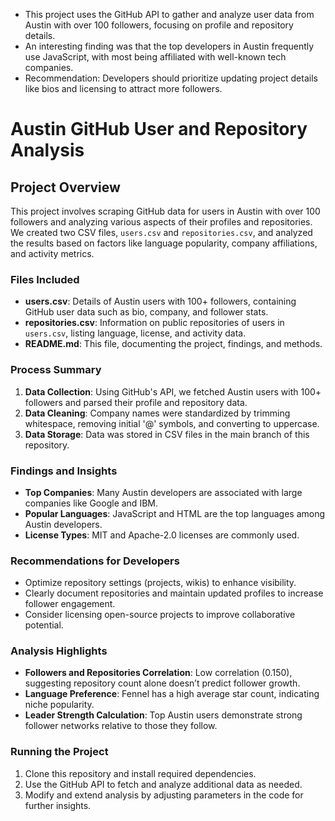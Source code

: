 - This project uses the GitHub API to gather and analyze user data from Austin with over 100 followers, focusing on profile and repository details.
- An interesting finding was that the top developers in Austin frequently use JavaScript, with most being affiliated with well-known tech companies.
- Recommendation: Developers should prioritize updating project details like bios and licensing to attract more followers.

# Austin GitHub User and Repository Analysis

## Project Overview
This project involves scraping GitHub data for users in Austin with over 100 followers and analyzing various aspects of their profiles and repositories. We created two CSV files, `users.csv` and `repositories.csv`, and analyzed the results based on factors like language popularity, company affiliations, and activity metrics.

### Files Included
- **users.csv**: Details of Austin users with 100+ followers, containing GitHub user data such as bio, company, and follower stats.
- **repositories.csv**: Information on public repositories of users in `users.csv`, listing language, license, and activity data.
- **README.md**: This file, documenting the project, findings, and methods.

### Process Summary
1. **Data Collection**: Using GitHub's API, we fetched Austin users with 100+ followers and parsed their profile and repository data.
2. **Data Cleaning**: Company names were standardized by trimming whitespace, removing initial '@' symbols, and converting to uppercase.
3. **Data Storage**: Data was stored in CSV files in the main branch of this repository.

### Findings and Insights
- **Top Companies**: Many Austin developers are associated with large companies like Google and IBM.
- **Popular Languages**: JavaScript and HTML are the top languages among Austin developers.
- **License Types**: MIT and Apache-2.0 licenses are commonly used.

### Recommendations for Developers
- Optimize repository settings (projects, wikis) to enhance visibility.
- Clearly document repositories and maintain updated profiles to increase follower engagement.
- Consider licensing open-source projects to improve collaborative potential.

### Analysis Highlights
- **Followers and Repositories Correlation**: Low correlation (0.150), suggesting repository count alone doesn’t predict follower growth.
- **Language Preference**: Fennel has a high average star count, indicating niche popularity.
- **Leader Strength Calculation**: Top Austin users demonstrate strong follower networks relative to those they follow.

### Running the Project
1. Clone this repository and install required dependencies.
2. Use the GitHub API to fetch and analyze additional data as needed.
3. Modify and extend analysis by adjusting parameters in the code for further insights.


